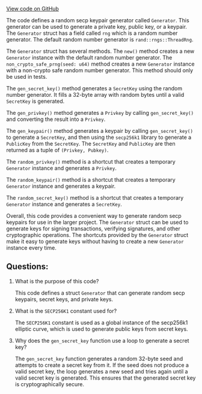 [View code on GitHub](https://github.com/nervosnetwork/ckb/util/crypto/src/secp/generator.rs)

The code defines a random secp keypair generator called `Generator`. This generator can be used to generate a private key, public key, or a keypair. The `Generator` struct has a field called `rng` which is a random number generator. The default random number generator is `rand::rngs::ThreadRng`. 

The `Generator` struct has several methods. The `new()` method creates a new `Generator` instance with the default random number generator. The `non_crypto_safe_prng(seed: u64)` method creates a new `Generator` instance with a non-crypto safe random number generator. This method should only be used in tests.

The `gen_secret_key()` method generates a `SecretKey` using the random number generator. It fills a 32-byte array with random bytes until a valid `SecretKey` is generated. 

The `gen_privkey()` method generates a `Privkey` by calling `gen_secret_key()` and converting the result into a `Privkey`.

The `gen_keypair()` method generates a keypair by calling `gen_secret_key()` to generate a `SecretKey`, and then using the `secp256k1` library to generate a `PublicKey` from the `SecretKey`. The `SecretKey` and `PublicKey` are then returned as a tuple of `(Privkey, Pubkey)`.

The `random_privkey()` method is a shortcut that creates a temporary `Generator` instance and generates a `Privkey`.

The `random_keypair()` method is a shortcut that creates a temporary `Generator` instance and generates a keypair.

The `random_secret_key()` method is a shortcut that creates a temporary `Generator` instance and generates a `SecretKey`.

Overall, this code provides a convenient way to generate random secp keypairs for use in the larger project. The `Generator` struct can be used to generate keys for signing transactions, verifying signatures, and other cryptographic operations. The shortcuts provided by the `Generator` struct make it easy to generate keys without having to create a new `Generator` instance every time.
## Questions: 
 1. What is the purpose of this code?
    
    This code defines a struct `Generator` that can generate random secp keypairs, secret keys, and private keys.

2. What is the `SECP256K1` constant used for?
    
    The `SECP256K1` constant is used as a global instance of the secp256k1 elliptic curve, which is used to generate public keys from secret keys.

3. Why does the `gen_secret_key` function use a loop to generate a secret key?
    
    The `gen_secret_key` function generates a random 32-byte seed and attempts to create a secret key from it. If the seed does not produce a valid secret key, the loop generates a new seed and tries again until a valid secret key is generated. This ensures that the generated secret key is cryptographically secure.